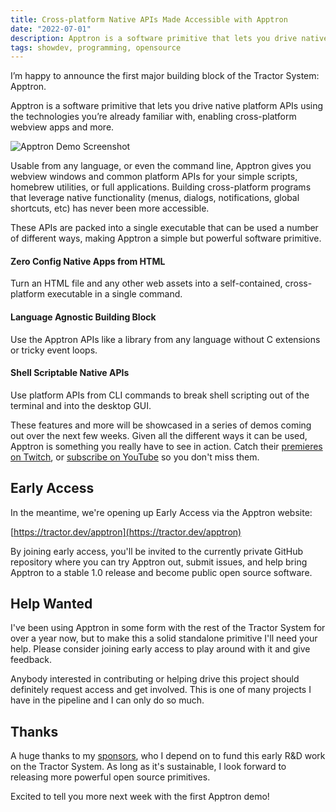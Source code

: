 ```yaml
---
title: Cross-platform Native APIs Made Accessible with Apptron
date: "2022-07-01"
description: Apptron is a software primitive that lets you drive native platform APIs using the technologies you’re already familiar with, enabling cross-platform webview apps and more.
tags: showdev, programming, opensource
---
```

I’m happy to announce the first major building block of the Tractor System: Apptron.

Apptron is a software primitive that lets you drive native platform APIs using the technologies you’re already familiar with, enabling cross-platform webview apps and more.

![Apptron Demo Screenshot](https://dev-to-uploads.s3.amazonaws.com/uploads/articles/7ihqyuhbatzm3wq9luqt.png)

Usable from any language, or even the command line, Apptron gives you webview windows and common platform APIs for your simple scripts, homebrew utilities, or full applications. Building cross-platform programs that leverage native functionality (menus, dialogs, notifications, global shortcuts, etc) has never been more accessible.

These APIs are packed into a single executable that can be used a number of different ways, making Apptron a simple but powerful software primitive.

#### Zero Config Native Apps from HTML
Turn an HTML file and any other web assets into a self-contained, cross-platform executable in a single command.

#### Language Agnostic Building Block
Use the Apptron APIs like a library from any language without C extensions or tricky event loops. 

#### Shell Scriptable Native APIs
Use platform APIs from CLI commands to break shell scripting out of the terminal and into the desktop GUI.

These features and more will be showcased in a series of demos coming out over the next few weeks. Given all the different ways it can be used, Apptron is something you really have to see in action. Catch their [premieres on Twitch](https://www.twitch.tv/progrium/schedule?segmentID=97869319-25d1-428f-bedb-4b372ca0db6a), or [subscribe on YouTube](https://www.youtube.com/c/progrium) so you don't miss them.

## Early Access

In the meantime, we're opening up Early Access via the Apptron website:

[https://tractor.dev/apptron](https://tractor.dev/apptron)

By joining early access, you'll be invited to the currently private GitHub repository where you can try Apptron out, submit issues, and help bring Apptron to a stable 1.0 release and become public open source software.

## Help Wanted

I've been using Apptron in some form with the rest of the Tractor System for over a year now, but to make this a solid standalone primitive I'll need your help. Please consider joining early access to play around with it and give feedback. 

Anybody interested in contributing or helping drive this project should definitely request access and get involved. This is one of many projects I have in the pipeline and I can only do so much. 

## Thanks

A huge thanks to my [sponsors](https://github.com/sponsors/progrium), who I depend on to fund this early R&D work on the Tractor System. As long as it's sustainable, I look forward to releasing more powerful open source primitives.

Excited to tell you more next week with the first Apptron demo!  

